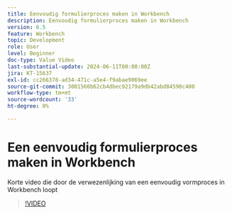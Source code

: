 ```yaml
---
title: Eenvoudig formulierproces maken in Workbench
description: Eenvoudig formulierproces maken in Workbench
version: 6.5
feature: Workbench
topic: Development
role: User
level: Beginner
doc-type: Value Video
last-substantial-update: 2024-06-11T00:00:00Z
jira: KT-15637
exl-id: cc266378-ad34-471c-a5e4-f9abae9069ee
source-git-commit: 3001560b62cb4dbec92179a9db42abd84590c400
workflow-type: tm+mt
source-wordcount: '33'
ht-degree: 0%

---
```


# Een eenvoudig formulierproces maken in Workbench

Korte video die door de verwezenlijking van een eenvoudig vormproces in Workbench loopt

>[!VIDEO](https://video.tv.adobe.com/v/3429494/?learn=on)
